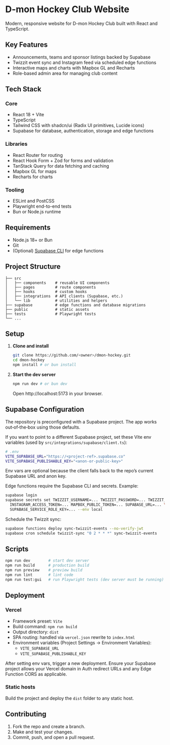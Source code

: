 # D-mon Hockey Club Website

Modern, responsive website for D-mon Hockey Club built with React and TypeScript.

## Key Features
- Announcements, teams and sponsor listings backed by Supabase
- Twizzit event sync and Instagram feed via scheduled edge functions
- Interactive maps and charts with Mapbox GL and Recharts
- Role-based admin area for managing club content

## Tech Stack
### Core
- React 18 + Vite
- TypeScript
- Tailwind CSS with shadcn/ui (Radix UI primitives, Lucide icons)
- Supabase for database, authentication, storage and edge functions

### Libraries
- React Router for routing
- React Hook Form + Zod for forms and validation
- TanStack Query for data fetching and caching
- Mapbox GL for maps
- Recharts for charts

### Tooling
- ESLint and PostCSS
- Playwright end-to-end tests
- Bun or Node.js runtime

## Requirements
- Node.js 18+ or Bun
- Git
- (Optional) [Supabase CLI](https://supabase.com/docs/guides/cli) for edge functions

## Project Structure
```text
├── src
│   ├── components    # reusable UI components
│   ├── pages         # route components
│   ├── hooks         # custom hooks
│   ├── integrations  # API clients (Supabase, etc.)
│   └── lib           # utilities and helpers
├── supabase          # edge functions and database migrations
├── public            # static assets
├── tests             # Playwright tests
└── ...
```

## Setup
1. **Clone and install**
   ```bash
   git clone https://github.com/<owner>/dmon-hockey.git
   cd dmon-hockey
   npm install # or bun install
   ```
2. **Start the dev server**
   ```bash
   npm run dev # or bun dev
   ```
   Open http://localhost:5173 in your browser.

## Supabase Configuration
The repository is preconfigured with a Supabase project. The app works out‑of‑the‑box using those defaults.

If you want to point to a different Supabase project, set these Vite env variables (used by `src/integrations/supabase/client.ts`):

```bash
# .env
VITE_SUPABASE_URL="https://<project-ref>.supabase.co"
VITE_SUPABASE_PUBLISHABLE_KEY="<anon-or-public-key>"
```

Env vars are optional because the client falls back to the repo’s current Supabase URL and anon key.

Edge functions require the Supabase CLI and secrets. Example:
```bash
supabase login
supabase secrets set TWIZZIT_USERNAME=... TWIZZIT_PASSWORD=... TWIZZIT_ORG_ID=... \
  INSTAGRAM_ACCESS_TOKEN=... MAPBOX_PUBLIC_TOKEN=... SUPABASE_URL=... \
  SUPABASE_SERVICE_ROLE_KEY=... --env local
```
Schedule the Twizzit sync:
```bash
supabase functions deploy sync-twizzit-events --no-verify-jwt
supabase cron schedule twizzit-sync "0 2 * * *" sync-twizzit-events
```

## Scripts
```bash
npm run dev        # start dev server
npm run build      # production build
npm run preview    # preview build
npm run lint       # lint code
npm run test:gui   # run Playwright tests (dev server must be running)
```

## Deployment

### Vercel
- Framework preset: `Vite`
- Build command: `npm run build`
- Output directory: `dist`
- SPA routing: handled via `vercel.json` rewrite to `index.html`
- Environment variables (Project Settings → Environment Variables):
  - `VITE_SUPABASE_URL`
  - `VITE_SUPABASE_PUBLISHABLE_KEY`

After setting env vars, trigger a new deployment. Ensure your Supabase project allows your Vercel domain in Auth redirect URLs and any Edge Function CORS as applicable.

### Static hosts
Build the project and deploy the `dist` folder to any static host.

## Contributing
1. Fork the repo and create a branch.
2. Make and test your changes.
3. Commit, push, and open a pull request.
